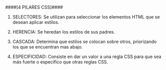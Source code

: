 ####[4 PILARES CSS]####

1. SELECTORES: Se utilizan para seleccionar  los elementos HTML que se desean aplicar estilos.

2. HERENCIA: Se heredan los estilos de sus padres.

3. CASCADA: Determina que estilos se colocan sobre otros, priorizando los que se encuentran mas abajo.

4. ESPECIFICIDAD: Consiste en dar un valor a una regla CSS para que sea más fuerte o específico que otras reglas CSS.